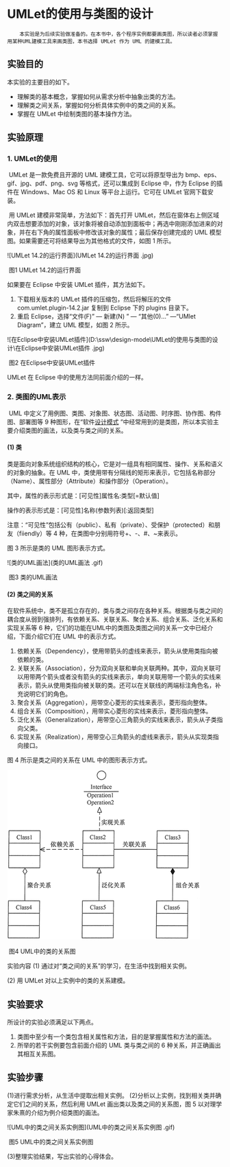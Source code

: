 # UMLet的使用与类图的设计

 		本实验是为后续实验做准备的。在本书中，各个程序实例都要画类图，所以读者必须掌握用某种UML建模工具来画类图，本书选择 UMLet 作为 UML 的建模工具。 

## 实验目的

本实验的主要目的如下。

- 理解类的基本概念，掌握如何从需求分析中抽象出类的方法。
- 理解类之间关系，掌握如何分析具体实例中的类之间的关系。
- 掌握在 UMLet 中绘制类图的基本操作方法。

## 实验原理

### 1. UMLet的使用

​		UMLet 是一款免费且开源的 UML 建模工具，它可以将原型导出为 bmp、eps、gif、jpg、pdf、png、svg 等格式，还可以集成到 Eclipse 中，作为 Eclipse 的插件在 Windows、Mac OS 和 Linux 等平台上运行。它可在 UMLet 官网下载安装。

​		用 UMLet 建模非常简单，方法如下：首先打开 UMLet，然后在窗体右上侧区域内双击想要添加的对象，该对象将被自动添加到面板中；再选中刚刚添加进来的对象，并在右下角的属性面板中修改该对象的属性；最后保存创建完成的 UML 模型图。如果需要还可将结果导出为其他格式的文件，如图 1 所示。

![UMLet 14.2的运行界面](UMLet 14.2的运行界面 .jpg)

​																		 图1 UMLet 14.2的运行界面 

如果要在 Eclipse 中安装 UMLet 插件，其方法如下。

1. 下载相关版本的 UMLet 插件的压缩包，然后将解压的文件 com.umlet.plugin-14.2.jar 复制到 Eclipse 下的 plugins 目录下。
2. 重启 Eclipse，选择“文件(F)” — 新建(N) ” — “其他(0)…” —“UMlet Diagram”，建立 UML 模型，如图 2 所示。

![在Eclipse中安装UMLet插件](D:\ssw\design-mode\UMLet的使用与类图的设计\在Eclipse中安装UMLet插件 .jpg)

​																 图2 在Eclipse中安装UMLet插件 							

 UMLet 在 Eclipse 中的使用方法同前面介绍的一样。 

### 2. 类图的UML表示

​		UML 中定义了用例图、类图、对象图、状态图、活动图、时序图、协作图、构件图、部署图等 9 种图形，在“软件[设计模式](http://c.biancheng.net/design_pattern/) ”中经常用到的是类图，所以本实验主要介绍类图的画法，以及类与类之间的关系。 

#### (1) 类

类是面向对象系统组织结构的核心，它是对一组具有相同属性、操作、关系和语义的对象的抽象。在 UML 中，类使用带有分隔线的矩形来表示，它包括名称部分（Name）、属性部分（Attribute）和操作部分（Operation）。

其中，属性的表示形式是：[可见性]属性名:类型[=默认值]

操作的表示形式是：[可见性]名称(参数列表)[:返回类型] 

注意：“可见性”包括公有（public）、私有（private）、受保护（protected）和朋友（fiiendly）等 4 种，在类图中分别用符号+、-、#、~来表示。

 图 3 所示是类的 UML 图形表示方式。 

![类的UML画法](类的UML画法 .gif)

​																		 图3 类的UML画法 

#### (2) 类之间的关系

在软件系统中，类不是孤立存在的，类与类之间存在各种关系。根据类与类之间的耦合度从弱到强排列，有依赖关系、关联关系、聚合关系、组合关系、泛化关系和实现关系等 6 种，它们的功能在UML中的类图及类图之间的关系一文中已经介绍，下面介绍它们在 UML 中的表示方式。

1. 依赖关系（Dependency），使用带箭头的虚线来表示，箭头从使用类指向被依赖的类。
2. 关联关系（Association），分为双向关联和单向关联两种。其中，双向关联可以用带两个箭头或者没有箭头的实线来表示，单向关联用带一个箭头的实线来表示，箭头从使用类指向被关联的类。还可以在关联线的两端标注角色名，补充说明它们的角色。
3. 聚合关系（Aggregation），用带空心菱形的实线来表示，菱形指向整体。
4. 组合关系（Composition），用带实心菱形的实线来表示，菱形指向整体。
5. 泛化关系（Generalization），用带空心三角箭头的实线来表示，箭头从子类指向父类。
6. 实现关系（Realization），用带空心三角箭头的虚线来表示，箭头从实现类指向接口。

 图 4 所示是类之间的关系在 UML 中的图形表示方式。 

![UML中的类的关系图](UML中的类的关系图.gif)

​																	 图4 UML中的类的关系图 

实验内容
(1) 通过对“类之间的关系”的学习，在生活中找到相关实例。

(2) 用 UMLet 对以上实例中的类的关系建模。 

## 实验要求

所设计的实验必须满足以下两点。

1. 类图中至少有一个类包含相关属性和方法，目的是掌握属性和方法的画法。
2. 所举的若干实例要包含前面介绍的 UML 类与类之间的 6 种关系，并正确画出其相互关系图。

## 实验步骤

(1)进行需求分析，从生活中提取出相关实例。
(2)分析以上实例，找到相关类并确定它们之间的关系，然后利用 UMLet 画出类以及类之间的关系图，图 5 以对理学家朱熹的介绍为例介绍类图的画法。

![UML中的类之间关系实例图](UML中的类之间关系实例图 .gif)

​																	 图5 UML中的类之间关系实例图 

 (3)整理实验结果，写出实验的心得体会。 